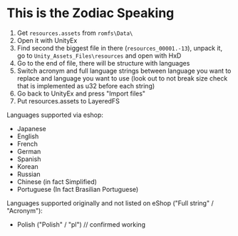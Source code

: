 # This is the Zodiac Speaking

1. Get `resources.assets` from `romfs\Data\`
2. Open it with UnityEx
3. Find second the biggest file in there (`resources_00001.-13`), unpack it, go to `Unity_Assets_Files\resources` and open with HxD
4. Go to the end of file, there will be structure with languages
4. Switch acronym and full language strings between language you want to replace and language you want to use (look out to not break size check that is implemented as u32 before each string)
5. Go back to UnityEx and press "Import files"
6. Put resources.assets to LayeredFS

Languages supported via eshop:
- Japanese
- English
- French
- German
- Spanish
- Korean
- Russian
- Chinese (in fact Simplified)
- Portuguese (In fact Brasilian Portuguese)

Languages supported originally and not listed on eShop ("Full string" / "Acronym"):
- Polish ("Polish" / "pl") // confirmed working

